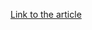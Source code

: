 [Link to the article](https://mass.gov/service-details/cybersecurity-advisory-for-public-water-suppliers)
